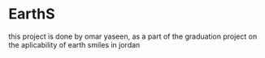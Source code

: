 # EarthS
this project is done by omar yaseen, as a part of the graduation project on the aplicability of earth smiles in jordan
